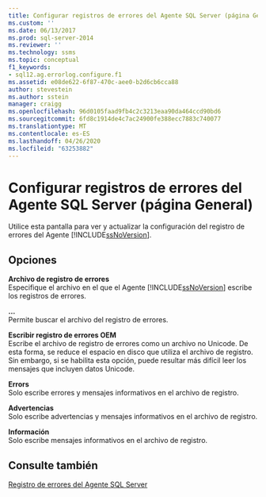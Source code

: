```yaml
---
title: Configurar registros de errores del Agente SQL Server (página General) | Microsoft Docs
ms.custom: ''
ms.date: 06/13/2017
ms.prod: sql-server-2014
ms.reviewer: ''
ms.technology: ssms
ms.topic: conceptual
f1_keywords:
- sql12.ag.errorlog.configure.f1
ms.assetid: e08de622-6f87-470c-aee0-b2d6cb6cca88
author: stevestein
ms.author: sstein
manager: craigg
ms.openlocfilehash: 96d0105faad9fb4c2c3213eaa90da464ccd90bd6
ms.sourcegitcommit: 6fd8c1914de4c7ac24900fe388ecc7883c740077
ms.translationtype: MT
ms.contentlocale: es-ES
ms.lasthandoff: 04/26/2020
ms.locfileid: "63253882"
---
```

# <a name="configure-sql-server-agent-error-logs-general-page"></a>Configurar registros de errores del Agente SQL Server (página General)
  Utilice esta pantalla para ver y actualizar la configuración del registro de errores del Agente [!INCLUDE[ssNoVersion](../../includes/ssnoversion-md.md)].  
  
## <a name="options"></a>Opciones  
 **Archivo de registro de errores**  
 Especifique el archivo en el que el Agente [!INCLUDE[ssNoVersion](../../includes/ssnoversion-md.md)] escribe los registros de errores.  
  
 **...**  
 Permite buscar el archivo del registro de errores.  
  
 **Escribir registro de errores OEM**  
 Escribe el archivo de registro de errores como un archivo no Unicode. De esta forma, se reduce el espacio en disco que utiliza el archivo de registro. Sin embargo, si se habilita esta opción, puede resultar más difícil leer los mensajes que incluyen datos Unicode.  
  
 **Errors**  
 Solo escribe errores y mensajes informativos en el archivo de registro.  
  
 **Advertencias**  
 Solo escribe advertencias y mensajes informativos en el archivo de registro.  
  
 **Información**  
 Solo escribe mensajes informativos en el archivo de registro.  
  
## <a name="see-also"></a>Consulte también  
 [Registro de errores del Agente SQL Server](sql-server-agent-error-log.md)  
  
  
